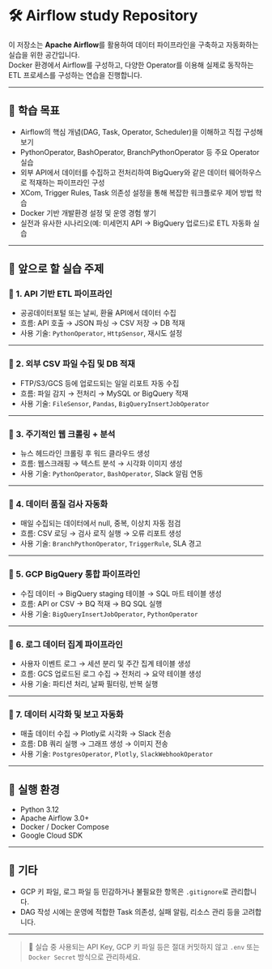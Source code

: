# 🛠️ Airflow study Repository

이 저장소는 **Apache Airflow**를 활용하여 데이터 파이프라인을 구축하고 자동화하는 실습을 위한 공간입니다.  
Docker 환경에서 Airflow를 구성하고, 다양한 Operator를 이용해 실제로 동작하는 ETL 프로세스를 구성하는 연습을 진행합니다.

---

## 🎯 학습 목표

- Airflow의 핵심 개념(DAG, Task, Operator, Scheduler)을 이해하고 직접 구성해보기
- PythonOperator, BashOperator, BranchPythonOperator 등 주요 Operator 실습
- 외부 API에서 데이터를 수집하고 전처리하여 BigQuery와 같은 데이터 웨어하우스로 적재하는 파이프라인 구성
- XCom, Trigger Rules, Task 의존성 설정을 통해 복잡한 워크플로우 제어 방법 학습
- Docker 기반 개발환경 설정 및 운영 경험 쌓기
- 실전과 유사한 시나리오(예: 미세먼지 API → BigQuery 업로드)로 ETL 자동화 실습

---

## 🧪 앞으로 할 실습 주제

### 📌 1. API 기반 ETL 파이프라인

- 공공데이터포털 또는 날씨, 환율 API에서 데이터 수집
- 흐름: API 호출 → JSON 파싱 → CSV 저장 → DB 적재
- 사용 기술: `PythonOperator`, `HttpSensor`, 재시도 설정

---

### 📌 2. 외부 CSV 파일 수집 및 DB 적재

- FTP/S3/GCS 등에 업로드되는 일일 리포트 자동 수집
- 흐름: 파일 감지 → 전처리 → MySQL or BigQuery 적재
- 사용 기술: `FileSensor`, `Pandas`, `BigQueryInsertJobOperator`

---

### 📌 3. 주기적인 웹 크롤링 + 분석

- 뉴스 헤드라인 크롤링 후 워드 클라우드 생성
- 흐름: 웹스크래핑 → 텍스트 분석 → 시각화 이미지 생성
- 사용 기술: `PythonOperator`, `BashOperator`, Slack 알림 연동

---

### 📌 4. 데이터 품질 검사 자동화

- 매일 수집되는 데이터에서 null, 중복, 이상치 자동 점검
- 흐름: CSV 로딩 → 검사 로직 실행 → 오류 리포트 생성
- 사용 기술: `BranchPythonOperator`, `TriggerRule`, SLA 경고

---

### 📌 5. GCP BigQuery 통합 파이프라인

- 수집 데이터 → BigQuery staging 테이블 → SQL 마트 테이블 생성
- 흐름: API or CSV → BQ 적재 → BQ SQL 실행
- 사용 기술: `BigQueryInsertJobOperator`, `PythonOperator`

---

### 📌 6. 로그 데이터 집계 파이프라인

- 사용자 이벤트 로그 → 세션 분리 및 주간 집계 테이블 생성
- 흐름: GCS 업로드된 로그 수집 → 전처리 → 요약 테이블 생성
- 사용 기술: 파티션 처리, 날짜 필터링, 반복 실행

---

### 📌 7. 데이터 시각화 및 보고 자동화

- 매출 데이터 수집 → Plotly로 시각화 → Slack 전송
- 흐름: DB 쿼리 실행 → 그래프 생성 → 이미지 전송
- 사용 기술: `PostgresOperator`, `Plotly`, `SlackWebhookOperator`

---

## 🐳 실행 환경

- Python 3.12
- Apache Airflow 3.0+
- Docker / Docker Compose
- Google Cloud SDK

---

## 📝 기타

- GCP 키 파일, 로그 파일 등 민감하거나 불필요한 항목은 `.gitignore`로 관리합니다.
- DAG 작성 시에는 운영에 적합한 Task 의존성, 실패 알림, 리소스 관리 등을 고려합니다.

---

> 🔐 실습 중 사용되는 API Key, GCP 키 파일 등은 절대 커밋하지 않고 `.env` 또는 `Docker Secret` 방식으로 관리하세요.
